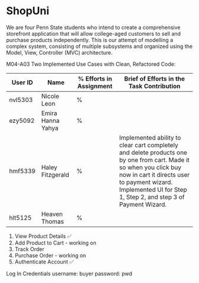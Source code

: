 # ShopUni

We are four Penn State students who intend to create a comprehensive storefront application that will allow college-aged customers to sell and purchase products independently. This is our attempt of modelling a complex system, consisting of multiple subsystems and organized using the Model, View, Controller (MVC) architecture.


M04-A03 Two Implemented Use Cases with Clean, Refactored Code: 

| User ID | Name              | % Efforts in Assignment | Brief of Efforts in the Task Contribution                                                                                                                                                                                            |
|---------|-------------------|-------------------------|--------------------------------------------------------------------------------------------------------------------------------------------------------------------------------------------------------------------------------------|
| nvl5303 | Nicole Leon       | %                       |                                                                                                                                                                                                                                      |
| ezy5092 | Emira Hanna Yahya | %                       |                                                                                                                                                                                                                                      |
| hmf5339 | Haley Fitzgerald  | %                       | Implemented ability to clear cart completely and delete products one by one from cart. Made it so when you click buy now in cart it directs user to payment wizard. Implemented UI for Step 1, Step 2, and step 3 of Payment Wizard. |
| hlt5125 | Heaven Thomas     | %                       |                                                                                            
1. View Product Details ✅
2. Add Product to Cart - working on
3. Track Order
4. Purchase Order - working on
5. Authenticate Account ✅

Log In Credentials
username: buyer
password: pwd